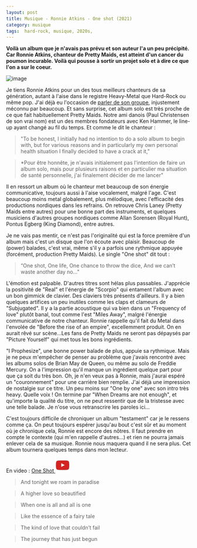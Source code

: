 ```yaml
---
layout: post
title: Musique - Ronnie Atkins - One shot (2021)
category: musique
tags:  hard-rock, musique, 2020s, 
---
```


**Voilà un album que je n'avais pas prévu et son auteur l'a un peu précipité. Car Ronnie Atkins, chanteur de Pretty Maids, est atteint d'un cancer du poumon incurable. Voilà qui pousse à sortir un projet solo et à dire ce que l'on a sur le coeur.**


![image](https://filedn.eu/llqi9IBxlYouGRXYG2xlROb/img/2021/atkinsoneshot.jpg)

Je tiens Ronnie Atkins pour un des tous meilleurs chanteurs de sa génération, autant à l'aise dans le registre Heavy-Metal que Hard-Rock ou même pop. J'ai déjà eu l'occasion de [parler de son groupe](https://www.cheziceman.fr/2018/prettymaids/), injustement méconnu par beaucoup. Et sans surprise, cet album solo est très proche de ce que fait habituellement Pretty Maids. Notre ami danois (Paul Christensen de son vrai nom) est un des membres fondateurs avec Ken Hammer, le line-up ayant changé au fil du temps. Et comme le dit le chanteur : 

> "To be honest, I initially had no intention to do a solo album to begin with, but for various reasons and in particularly my own personal health situation I finally decided to have a crack at it," 

> *Pour être honnête, je n'avais initialement pas l'intention de faire un album solo, mais pour plusieurs raisons et en particulier ma situation de santé personnelle, j'ai finalement décider de me lancer"

Il en ressort un album où le chanteur met beaucoup de son énergie communicative, toujours aussi à l'aise vocalement, malgré l'age. C'est beaucoup moins metal globalement, plus mélodique, avec l'efficacité des productions nordiques dans les refrains. On retrouve Chris Laney (Pretty Maids entre autres) pour une bonne part des instruments, et quelques musiciens d'autres groupes nordiques comme Allan Sorensen (Royal Hunt), Pontus Egberg (King Diamond), entre autres. 

Je ne vais pas mentir, ce n'est pas l'originalité qui est la force première d'un album mais c'est un disque que l'on écoute avec plaisir. Beaucoup de (power) balades, c'est vrai, même s'il y a parfois une rythmique appuyée (forcément, production Pretty Maids). Le single "One shot" dit tout : 

> “One shot, One life, One chance to throw the dice, And we can’t waste another day no..."

L'émotion est palpable. D'autres titres sont hélas plus passables. J'apprécie la positivité de "Real" et l'énergie de "Scorpio" qui entament l'album avec un bon gimmick de clavier. Des claviers très présents d'ailleurs. Il y a bien quelques artifices un peu inutiles comme les claps et clameurs de "Subjugated". Il y a la partie acoustique qui va bien dans un "Frequency of love" plutôt banal, tout comme l'est "Miles Away", malgré l'énergie communicative de notre chanteur. Ronnie rappelle qu'il fait du Metal dans l'envolée de "Before the rise of an empire", excellemment produit. On en aurait rêvé sur scène...Les fans de Pretty Maids ne seront pas dépaysés par "Picture Yourself" qui met tous les bons ingrédients.

"I Prophesize", une bonne power balade de plus, appuie sa rythmique. Mais je ne peux m'empêcher de penser au problème que j'avais rencontré avec les albums solos de Brian May de Queen, ou même au solo de Freddie Mercury. On a l'impression qu'il manque un ingrédient quelque part pour que ça soit du très bon. Oh, je n'en veux pas à Ronnie, mais j'aurai espéré un "couronnement" pour une carrière bien remplie. J'ai déjà une impression de nostalgie sur ce titre. Un peu moins sur "One by one" avec son intro très heavy. Quelle voix ! On termine par "When Dreams are not enough", et qu'importe la qualité du titre, on ne peut ressentir que de la tristesse avec une telle balade. Je n'ose vous retranscrire les paroles ici...

C'est toujours difficile de chroniquer un album "testament" car je le ressens comme ça. On peut toujours espérer jusqu'au bout c'est sûr et au moment où je chronique cela, Ronnie est encore des nôtres. Il faut prendre en compte le contexte (qui m'en rappelle d'autres...) et rien ne pourra jamais enlever cela de sa musique. Ronnie nous maquera quand il ne sera plus. Cet album tournera quelques temps dans mon lecteur. 

En video : [One Shot ![video](/images/youtube.png)](https://www.youtube.com/watch?v=lp-uAQNxG7g)

> And tonight we roam in paradise

> A higher love so beautified

> When one is all and all is one

> Like the essence of a fairy tale

> The kind of love that couldn’t fail

> The journey that has just begun

